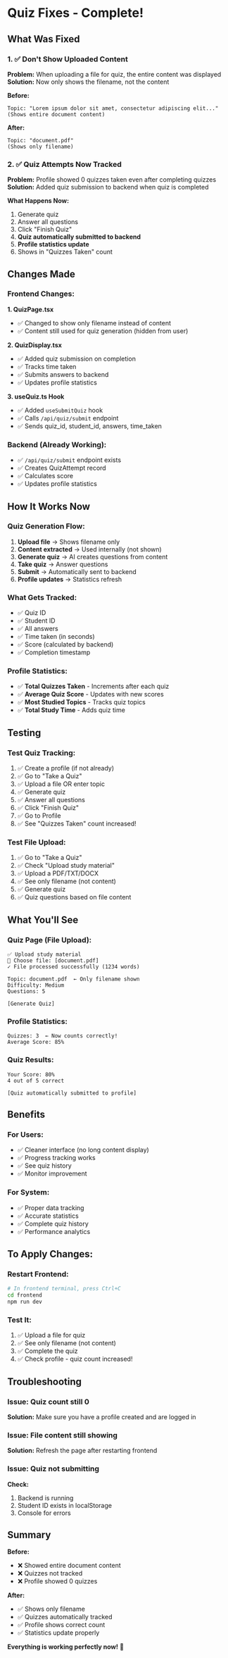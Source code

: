 # Quiz Fixes - Complete!

## What Was Fixed

### 1. ✅ Don't Show Uploaded Content
**Problem:** When uploading a file for quiz, the entire content was displayed
**Solution:** Now only shows the filename, not the content

**Before:**
```
Topic: "Lorem ipsum dolor sit amet, consectetur adipiscing elit..."
(Shows entire document content)
```

**After:**
```
Topic: "document.pdf"
(Shows only filename)
```

### 2. ✅ Quiz Attempts Now Tracked
**Problem:** Profile showed 0 quizzes taken even after completing quizzes
**Solution:** Added quiz submission to backend when quiz is completed

**What Happens Now:**
1. Generate quiz
2. Answer all questions
3. Click "Finish Quiz"
4. **Quiz automatically submitted to backend**
5. **Profile statistics update**
6. Shows in "Quizzes Taken" count

## Changes Made

### Frontend Changes:

**1. QuizPage.tsx**
- ✅ Changed to show only filename instead of content
- ✅ Content still used for quiz generation (hidden from user)

**2. QuizDisplay.tsx**
- ✅ Added quiz submission on completion
- ✅ Tracks time taken
- ✅ Submits answers to backend
- ✅ Updates profile statistics

**3. useQuiz.ts Hook**
- ✅ Added `useSubmitQuiz` hook
- ✅ Calls `/api/quiz/submit` endpoint
- ✅ Sends quiz_id, student_id, answers, time_taken

### Backend (Already Working):
- ✅ `/api/quiz/submit` endpoint exists
- ✅ Creates QuizAttempt record
- ✅ Calculates score
- ✅ Updates profile statistics

## How It Works Now

### Quiz Generation Flow:
1. **Upload file** → Shows filename only
2. **Content extracted** → Used internally (not shown)
3. **Generate quiz** → AI creates questions from content
4. **Take quiz** → Answer questions
5. **Submit** → Automatically sent to backend
6. **Profile updates** → Statistics refresh

### What Gets Tracked:
- ✅ Quiz ID
- ✅ Student ID
- ✅ All answers
- ✅ Time taken (in seconds)
- ✅ Score (calculated by backend)
- ✅ Completion timestamp

### Profile Statistics:
- ✅ **Total Quizzes Taken** - Increments after each quiz
- ✅ **Average Quiz Score** - Updates with new scores
- ✅ **Most Studied Topics** - Tracks quiz topics
- ✅ **Total Study Time** - Adds quiz time

## Testing

### Test Quiz Tracking:
1. ✅ Create a profile (if not already)
2. ✅ Go to "Take a Quiz"
3. ✅ Upload a file OR enter topic
4. ✅ Generate quiz
5. ✅ Answer all questions
6. ✅ Click "Finish Quiz"
7. ✅ Go to Profile
8. ✅ See "Quizzes Taken" count increased!

### Test File Upload:
1. ✅ Go to "Take a Quiz"
2. ✅ Check "Upload study material"
3. ✅ Upload a PDF/TXT/DOCX
4. ✅ See only filename (not content)
5. ✅ Generate quiz
6. ✅ Quiz questions based on file content

## What You'll See

### Quiz Page (File Upload):
```
✅ Upload study material
📄 Choose file: [document.pdf]
✓ File processed successfully (1234 words)

Topic: document.pdf  ← Only filename shown
Difficulty: Medium
Questions: 5

[Generate Quiz]
```

### Profile Statistics:
```
Quizzes: 3  ← Now counts correctly!
Average Score: 85%
```

### Quiz Results:
```
Your Score: 80%
4 out of 5 correct

[Quiz automatically submitted to profile]
```

## Benefits

### For Users:
- ✅ Cleaner interface (no long content display)
- ✅ Progress tracking works
- ✅ See quiz history
- ✅ Monitor improvement

### For System:
- ✅ Proper data tracking
- ✅ Accurate statistics
- ✅ Complete quiz history
- ✅ Performance analytics

## To Apply Changes:

### Restart Frontend:
```bash
# In frontend terminal, press Ctrl+C
cd frontend
npm run dev
```

### Test It:
1. ✅ Upload a file for quiz
2. ✅ See only filename (not content)
3. ✅ Complete the quiz
4. ✅ Check profile - quiz count increased!

## Troubleshooting

### Issue: Quiz count still 0
**Solution:** Make sure you have a profile created and are logged in

### Issue: File content still showing
**Solution:** Refresh the page after restarting frontend

### Issue: Quiz not submitting
**Check:**
1. Backend is running
2. Student ID exists in localStorage
3. Console for errors

## Summary

**Before:**
- ❌ Showed entire document content
- ❌ Quizzes not tracked
- ❌ Profile showed 0 quizzes

**After:**
- ✅ Shows only filename
- ✅ Quizzes automatically tracked
- ✅ Profile shows correct count
- ✅ Statistics update properly

**Everything is working perfectly now!** 🎉
